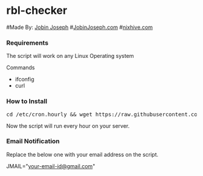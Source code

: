 # rbl-checker

#Made By: [Jobin Joseph](https://JobinJoseph.com)
#[JobinJoseph.com](https://JobinJoseph.com)
#[nixhive.com](https://nixhive.com)


### Requirements
The script will work on any Linux Operating system

Commands
* ifconfig
* curl

### How to Install
<pre>cd /etc/cron.hourly && wget https://raw.githubusercontent.com/nixjobin/rbl-checker/master/nixhive-rblchecker.sh -O nixhive-rblchecker.sh && chmod +x nixhive-rblchecker.sh </pre>

Now the script will run every hour on your server.

### Email Notification

Replace the below one with your email address on the script.

JMAIL="your-email-id@gmail.com"

